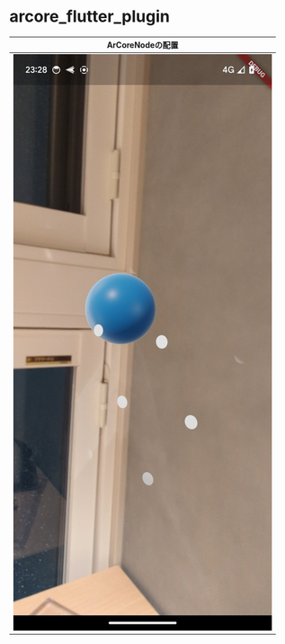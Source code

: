 # arcore_flutter_plugin

| ArCoreNodeの配置 |
|--------|
| ![](../../screenshot/arcore_flutter_plugin.jpeg) |
